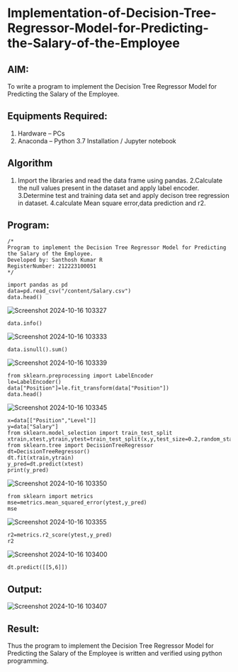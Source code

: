 # Implementation-of-Decision-Tree-Regressor-Model-for-Predicting-the-Salary-of-the-Employee

## AIM:
To write a program to implement the Decision Tree Regressor Model for Predicting the Salary of the Employee.

## Equipments Required:
1. Hardware – PCs
2. Anaconda – Python 3.7 Installation / Jupyter notebook

## Algorithm
1. Import the libraries and read the data frame using pandas.
2.Calculate the null values present in the dataset and apply label encoder. 
3.Determine test and training data set and apply decison tree regression in dataset. 
4.calculate Mean square error,data prediction and r2. 

## Program:
```
/*
Program to implement the Decision Tree Regressor Model for Predicting the Salary of the Employee.
Developed by: Santhosh Kumar R
RegisterNumber: 212223100051
*/
```
```
import pandas as pd
data=pd.read_csv("/content/Salary.csv")
data.head()
```
![Screenshot 2024-10-16 103327](https://github.com/user-attachments/assets/231b8700-a07b-40c3-b6fb-c15107023f37)

```
data.info()
```
![Screenshot 2024-10-16 103333](https://github.com/user-attachments/assets/4caa80c9-3429-4760-88a9-8a49b1d79ba6)

```
data.isnull().sum()
```
![Screenshot 2024-10-16 103339](https://github.com/user-attachments/assets/fad2901f-6674-4427-8186-0d9b38132caf)

```
from sklearn.preprocessing import LabelEncoder
le=LabelEncoder()
data["Position"]=le.fit_transform(data["Position"])
data.head()
```
![Screenshot 2024-10-16 103345](https://github.com/user-attachments/assets/04e5c7b2-7fa3-48a9-bac2-adf558d11ff4)

```
x=data[["Position","Level"]]
y=data["Salary"]
from sklearn.model_selection import train_test_split
xtrain,xtest,ytrain,ytest=train_test_split(x,y,test_size=0.2,random_state=1)
from sklearn.tree import DecisionTreeRegressor
dt=DecisionTreeRegressor()
dt.fit(xtrain,ytrain)
y_pred=dt.predict(xtest)
print(y_pred)
```
![Screenshot 2024-10-16 103350](https://github.com/user-attachments/assets/1a22b001-9296-4f55-aa5d-eb0959e1a6ad)

```
from sklearn import metrics
mse=metrics.mean_squared_error(ytest,y_pred)
mse
```
![Screenshot 2024-10-16 103355](https://github.com/user-attachments/assets/6c56af55-755a-4b7a-9895-2fc2c534084f)


```
r2=metrics.r2_score(ytest,y_pred)
r2
```
![Screenshot 2024-10-16 103400](https://github.com/user-attachments/assets/78ee3590-302b-421b-8476-ef592d645963)

```
dt.predict([[5,6]])
```
## Output:
![Screenshot 2024-10-16 103407](https://github.com/user-attachments/assets/014964a3-e928-43d6-b0a3-71e18cff477c)



## Result:
Thus the program to implement the Decision Tree Regressor Model for Predicting the Salary of the Employee is written and verified using python programming.
